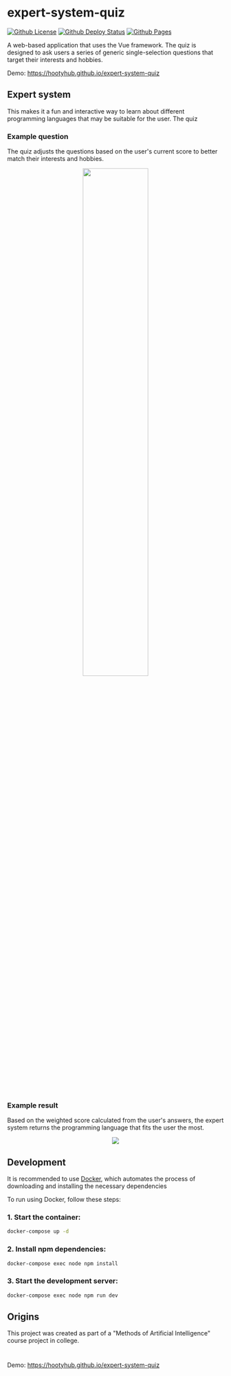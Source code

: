 # expert-system-quiz
[![Github License](https://img.shields.io/github/license/HootyHub/expert-system-quiz)](/LICENSE)
[![Github Deploy Status](https://img.shields.io/github/actions/workflow/status/HootyHub/expert-system-quiz/deploy.yml)]()
[![Github Pages](https://img.shields.io/github/deployments/HootyHub/expert-system-quiz/github-pages)]()

A web-based application that uses the Vue framework. The quiz is designed to ask users a series of generic single-selection questions that target their interests and hobbies.

Demo: https://hootyhub.github.io/expert-system-quiz

## Expert system
This makes it a fun and interactive way to learn about different programming languages that may be suitable for the user. The quiz 

### Example question
The quiz adjusts the questions based on the user's current score to better match their interests and hobbies.
<p align="center">
<img width="55%" src="https://user-images.githubusercontent.com/49527545/224165853-2b6482f3-868d-4493-b8dc-b37e409b44c2.png" />
</p>

### Example result
Based on the weighted score calculated from the user's answers, the expert system returns the programming language that fits the user the most.
<p align="center">
<img src="https://user-images.githubusercontent.com/49527545/224165402-de3804d9-d4eb-4fa5-994a-2aeb0688f6f1.png" />
</p>

## Development
It is recommended to use [Docker](https://www.docker.com/), which automates the process of downloading and installing the necessary dependencies

To run  using Docker, follow these steps:

### 1. Start the container:
```sh
docker-compose up -d
```

### 2. Install npm dependencies:
```sh
docker-compose exec node npm install
```

### 3. Start the development server:
```sh
docker-compose exec node npm run dev
```

## Origins
This project was created as part of a "Methods of Artificial Intelligence" course project in college.

#
Demo: https://hootyhub.github.io/expert-system-quiz
